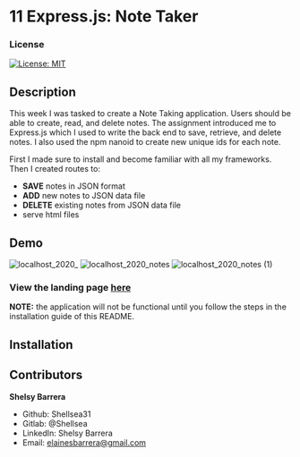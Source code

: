# 11 Express.js: Note Taker

### License
[![License: MIT](https://img.shields.io/badge/License-MIT-yellow.svg)](https://opensource.org/licenses/MIT)

## Description
This week I was tasked to create a Note Taking application. Users should be able to create, read, and delete notes. The assignment introduced me to Express.js which I used to write the back end to save, retrieve, and delete notes. I also used the npm nanoid to create new unique ids for each note. 

First I made sure to install and become familiar with all my frameworks. 
Then I created routes to: 

* **SAVE** notes in JSON format 
* **ADD** new notes to JSON data file
* **DELETE** existing notes from JSON data file
* serve html files

## Demo
![localhost_2020_](https://user-images.githubusercontent.com/70654835/102424132-67572580-3fbf-11eb-9d6d-554fe66d37ba.png)
![localhost_2020_notes](https://user-images.githubusercontent.com/70654835/102424180-79d15f00-3fbf-11eb-96bb-453c992f63fb.png)
![localhost_2020_notes (1)](https://user-images.githubusercontent.com/70654835/102424201-85248a80-3fbf-11eb-9401-0e47cd573f41.png)

### View the landing page [here](https://shellsea31.github.io/JotItDown/)
**NOTE:** the application will not be functional until you follow the steps in the installation guide of this README.

## Installation




## Contributors

 **Shelsy Barrera**
 * Github: Shellsea31
 * Gitlab: @Shellsea
 * LinkedIn: Shelsy Barrera
 * Email: elainesbarrera@gmail.com

